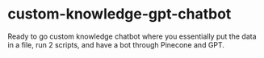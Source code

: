 # custom-knowledge-gpt-chatbot
Ready to go custom knowledge chatbot where you essentially put the data in a file, run 2 scripts, and have a bot through Pinecone and GPT.

